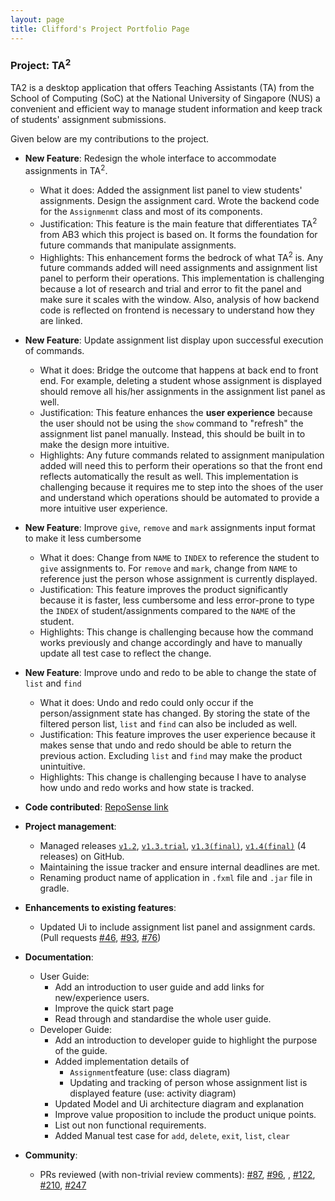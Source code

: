 ```yaml
---
layout: page
title: Clifford's Project Portfolio Page
---
```


### Project: TA<sup>2</sup>

TA2 is a desktop application that offers Teaching Assistants (TA) from the School of Computing (SoC) at the National University of Singapore (NUS) a convenient and efficient way to manage student information and keep track of students' assignment submissions.

Given below are my contributions to the project.

* **New Feature**: Redesign the whole interface to accommodate assignments in TA<sup>2</sup>. 
  * What it does: Added the assignment list panel to view students' assignments. Design the assignment card. Wrote the backend code for the `Assignmenmt` class and most of its components.
  * Justification: This feature is the main feature that differentiates TA<sup>2</sup> from AB3 which this project is based on. It forms the foundation for future commands that manipulate assignments.
  * Highlights: This enhancement forms the bedrock of what TA<sup>2</sup> is. Any future commands added will need assignments and assignment list panel to perform their operations.  This implementation is challenging because a lot of research and trial and error to fit the panel and make sure it scales with the window. Also, analysis of how backend code is reflected on frontend is necessary to understand how they are linked.

* **New Feature**: Update assignment list display upon successful execution of commands.
  * What it does: Bridge the outcome that happens at back end to front end. For example, deleting a student whose assignment is displayed should remove all his/her assignments in the assignment list panel as well.
  * Justification: This feature enhances the **user experience** because the user should not be using the `show` command to "refresh" the assignment list panel manually. Instead, this should be built in to make the design more intuitive.
  * Highlights: Any future commands related to assignment manipulation added will need this to perform their operations so that the front end reflects automatically the result as well. This implementation is challenging because it requires me to step into the shoes of the user and understand which operations should be automated to provide a more intuitive user experience.

* **New Feature**: Improve `give`, `remove` and `mark` assignments input format to make it less cumbersome
  * What it does: Change from `NAME` to `INDEX` to reference the student to `give` assignments to. For `remove` and `mark`, change from `NAME` to reference just the person whose assignment is currently displayed.
  * Justification: This feature improves the product significantly because it is faster, less cumbersome and less error-prone  to type the `INDEX` of student/assignments compared to the `NAME` of the student.
  * Highlights: This change is challenging because how the command works previously and change accordingly and have to manually update all test case to reflect the change.
  
* **New Feature**: Improve undo and redo to be able to change the state of `list` and `find` 
  * What it does: Undo and redo could only occur if the person/assignment state has changed. By storing the state of the filtered person list, `list` and `find` can also be included as well.
  * Justification: This feature improves the user experience because it makes sense that undo and redo should be able to return the previous action. Excluding `list` and `find` may make the product unintuitive.
  * Highlights: This change is challenging because I have to analyse how undo and redo works and how state is tracked.

* **Code contributed**: [RepoSense link](https://nus-cs2103-ay2122s1.github.io/tp-dashboard/?search=droffilc13&sort=groupTitle&sortWithin=title&timeframe=commit&mergegroup=&groupSelect=groupByRepos&breakdown=true&checkedFileTypes=docs~functional-code~test-code~other&since=2021-09-17&tabOpen=true&tabType=authorship&tabAuthor=Droffilc13&tabRepo=AY2122S1-CS2103T-T13-2%2Ftp%5Bmaster%5D&authorshipIsMergeGroup=false&authorshipFileTypes=docs~functional-code~test-code~other&authorshipIsBinaryFileTypeChecked=false)

* **Project management**:
  * Managed releases [`v1.2`](https://github.com/AY2122S1-CS2103T-T13-2/tp/releases/tag/untagged-201b35d412632ea069df), [`v1.3.trial`](https://github.com/AY2122S1-CS2103T-T13-2/tp/releases/tag/v1.3.trial), [`v1.3(final)`](https://github.com/AY2122S1-CS2103T-T13-2/tp/releases/tag/v1.3(final)), [`v1.4(final)`](https://github.com/AY2122S1-CS2103T-T13-2/tp/releases/tag/v1.4) (4 releases) on GitHub. 
  * Maintaining the issue tracker and ensure internal deadlines are met.
  * Renaming product name of application in `.fxml` file and `.jar` file in gradle.

* **Enhancements to existing features**:
  * Updated Ui to include assignment list panel and assignment cards. (Pull requests [\#46](https://github.com/AY2122S1-CS2103T-T13-2/tp/pull/46), [\#93](https://github.com/AY2122S1-CS2103T-T13-2/tp/pull/93), [\#76](https://github.com/AY2122S1-CS2103T-T13-2/tp/pull/76))

* **Documentation**:
  * User Guide:
    * Add an introduction to user guide and add links for new/experience users.
    * Improve the quick start page
    * Read through and standardise the whole user guide.
  * Developer Guide:
    * Add an introduction to developer guide to highlight the purpose of the guide.
    * Added implementation details of 
      * `Assignment`feature (use: class diagram)
      *  Updating and tracking of person whose assignment list is displayed feature (use: activity diagram)
    * Updated Model and Ui architecture diagram and explanation
    * Improve value proposition to include the product unique points.
    * List out non functional requirements.
    * Added Manual test case for `add`, `delete`, `exit`, `list`, `clear`

* **Community**:
  * PRs reviewed (with non-trivial review comments): [\#87](https://github.com/AY2122S1-CS2103T-T13-2/tp/pull/87), [\#96](https://github.com/AY2122S1-CS2103T-T13-2/tp/pull/96), , [\#122](https://github.com/AY2122S1-CS2103T-T13-2/tp/pull/122), [\#210](https://github.com/AY2122S1-CS2103T-T13-2/tp/pull/210), [\#247](https://github.com/AY2122S1-CS2103T-T13-2/tp/pull/247)



  